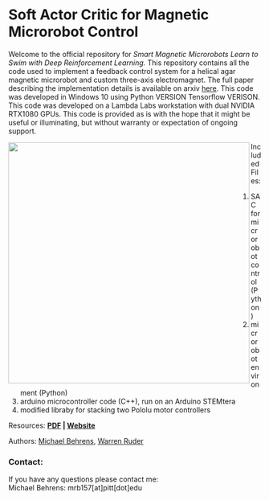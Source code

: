 # Soft Actor Critic for Magnetic Microrobot Control


Welcome to the official repository for _Smart Magnetic Microrobots Learn to Swim with Deep Reinforcement Learning._ This repository contains all the code used to implement a feedback control system for a helical agar magnetic microrobot and custom three-axis electromagnet.  The full paper describing the implementation details is available on arxiv [here](https://arxiv.org/abs/1910.02550). This code was developed in Windows 10 using Python VERSION Tensorflow VERISON. This code was developed on a Lambda Labs workstation with dual NVIDIA RTX1080 GPUs. This code is provided as is with the hope that it might be useful or illuminating, but without warranty or expectation of ongoing support.

<img align="left" src="readme/Figure 1.jpg" height=480px>


Included Files:
1) SAC for microrobot control (Python)
2) microrobot environment (Python)
3) arduino microcontroller code (C++), run on an Arduino STEMtera
4) modified libraby for stacking two Pololu motor controllers

Resources: <b> [PDF](https://arxiv.org/abs/1910.02550) | [Website](https://www.warrenruder.com/) </b>

Authors: [Michael Behrens](https://www.linkedin.com/in/michael-behrens-phd/), [Warren Ruder](https://www.warrenruder.com/)

### Contact:

If you have any questions please contact me:  
Michael Behrens: mrb157[at]pitt[dot]edu

